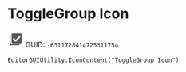 # ToggleGroup Icon
![](/img/ToggleGroup%20Icon.png)
GUID: `-6311728414725311754`
```
EditorGUIUtility.IconContent("ToggleGroup Icon")
```
